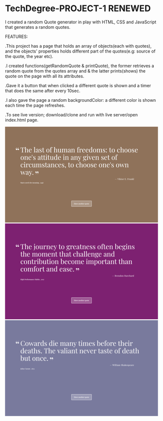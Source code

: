 # TechDegree-PROJECT-1 RENEWED
I created a random Quote generator in play with HTML, CSS and JavaScript that generates a random quotes.

FEATURES:

.This project has a page that holds an array of objects(each with quotes), and the objects' properties holds
  different part of the quotes(e.g: source of the quote, the year etc).
  
.I created functions(getRandomQuote & printQuote), the former retrieves a random quote from the quotes array and
  & the latter prints(shows) the quote on the page with all its attributes.
  
.Gave it a button that when clicked a different quote is shown and a timer that does the same after every 10sec.

.I also gave the page a random backgroundColor: a different color is shown each time the page refreshes.

.To see live version; download/clone and run with live server/open index.html page. 


![random quot generator screen shot](https://github.com/osmankbk/Random-Quote-Generator/blob/master/images/ss1.png)
![random quot generator screen shot](https://github.com/osmankbk/Random-Quote-Generator/blob/master/images/ss2.png)
![random quot generator screen shot](https://github.com/osmankbk/Random-Quote-Generator/blob/master/images/ss3.png)
